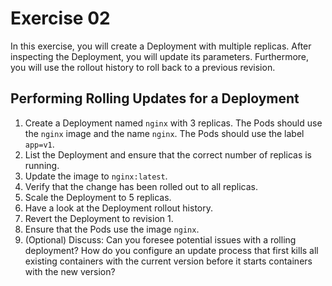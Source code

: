 # Exercise 02

In this exercise, you will create a Deployment with multiple replicas. After inspecting the Deployment, you will update its parameters. Furthermore, you will use the rollout history to roll back to a previous revision.

## Performing Rolling Updates for a Deployment

1. Create a Deployment named `nginx` with 3 replicas. The Pods should use the `nginx` image and the name `nginx`. The Pods should use the label `app=v1`.
2. List the Deployment and ensure that the correct number of replicas is running.
3. Update the image to `nginx:latest`.
4. Verify that the change has been rolled out to all replicas.
5. Scale the Deployment to 5 replicas.
6. Have a look at the Deployment rollout history.
7. Revert the Deployment to revision 1.
8. Ensure that the Pods use the image `nginx`.
9. (Optional) Discuss: Can you foresee potential issues with a rolling deployment? How do you configure an update process that first kills all existing containers with the current version before it starts containers with the new version?